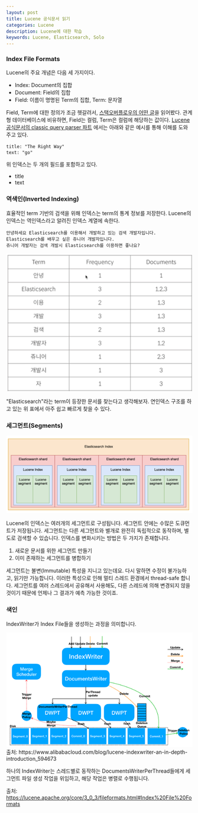 ```yaml
---
layout: post
title: Lucene 공식문서 읽기
categories: Lucene
description: Lucene에 대한 학습
keywords: Lucene, Elasticsearch, Solo
---
```


### Index File Formats

Lucene의 주요 개념은 다음 세 가지이다.

- Index: Document의 집합
- Document: Field의 집합
- Field: 이름이 명명된 Term의 집합, Term: 문자열

Field, Term에 대한 정의가 조금
헷갈려서, [스택오버플로우의 어떤 글](https://stackoverflow.com/questions/63976680/lucene-difference-between-term-and-fields)을 읽어봤다.
관계형 데이터베이스에 비유하면, Field는 컬럼, Term은 컬럼에 해당하는
값이다. [Lucene 공식문서의 classic query parser 파트](https://lucene.apache.org/core/8_6_2/queryparser/org/apache/lucene/queryparser/classic/package-summary.html#Terms)
에서는 아래와 같은 예시를 통해 이해를 도와주고 있다.

```
title: "The Right Way"
text: "go"
```

위 인덱스는 두 개의 필드를 포함하고 있다.

- title
- text

### 역색인(Inverted Indexing)

효율적인 term 기반의 검색을 위해 인덱스는 term의 통계 정보를 저장한다.
Lucene의 인덱스는 역인덱스라고 알려진 인덱스 계열에 속한다.

```
안녕하세요 Elasticsearch를 이용해서 개발하고 있는 검색 개발자입니다.
Elasticsearch를 배우고 싶은 쥬니어 개발자입니다.
쥬니어 개발자는 검색 개발시 Elasticsearch를 이용하면 좋나요?
```

<img src="/images/posts/lucene/inverted_index.png" width="700" alt="inverted_index" />

"Elasticsearch"라는 term이 등장한 문서를 찾는다고 생각해보자. 연인덱스 구조를 하고 있는 위 표에서 아주 쉽고 빠르게 찾을 수 있다.

### 세그먼트(Segments)

<img src="/images/posts/lucene/lucene_segment.png" width="700" alt="segments" />

Lucene의 인덱스는 여러개의 세그먼트로 구성됩니다.
세그먼트 안에는 수많은 도큐먼트가 저장됩니다.
세그먼트는 다른 세그먼트와 별개로 완전히 독립적으로 동작하며, 별도로 검색할 수 있습니다.
인덱스를 변화시키는 방법은 두 가지가 존재합니다.

1. 새로운 문서를 위한 세그먼트 만들기
2. 이미 존재하는 세그먼트를 병합하기

세그먼트는 불변(Immutable) 특성을 지니고 있는데요. 다시 말하면 수정이 불가능하고, 읽기만 가능합니다.
이러한 특성으로 인해 멀티 스레드 환경에서 thread-safe 합니다.
세그먼트를 여러 스레드에서 공유해서 사용해도, 다른 스레드에 의해 변경되지 않을 것이기 때문에 언제나 그 결과가 예측 가능한 것이죠.

### 색인

IndexWriter가 Index File들을 생성하는 과정을 의미합니다.

<img src="/images/posts/lucene/index_writer.png" width="600" alt="index_writer" />
출처: https://www.alibabacloud.com/blog/lucene-indexwriter-an-in-depth-introduction_594673

하나의 IndexWriter는 스레드별로 동작하는 DocumentsWriterPerThread들에게 세그먼트 파일 생성 작업을 위임하고, 해당 작업은 병렬로 수행됩니다.

출처: https://lucene.apache.org/core/3_0_3/fileformats.html#Index%20File%20Formats

